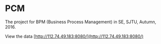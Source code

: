 # PCM

The project for BPM (Business Process Management) in SE, SJTU, Autumn, 2016.

View the data [http://112.74.49.183:8080/](http://112.74.49.183:8080/)
